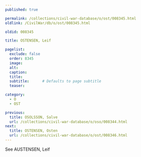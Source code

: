 ```yaml
---
published: true

permalink: /collections/civil-war-database/o/ost/008345.html
oldlink: /CivilWar/db/o/ost/008345.html

oldid: 008345

title: OSTENSEN, Leif

pagelist:
  exclude: false
  order: 8345
  image: 
  alt:
  caption:
  title:
  subtitle:      # Defaults to page subtitle
  teaser:

category: 
  - O 
  - OST

previous:
  title: OSOLSSON, Salve
  url: /collections/civil-war-database/o/oso/008344.html  
next:
  title: OSTENSEN, Osten
  url: /collections/civil-war-database/o/ost/008346.html   
---
```

See AUSTENSEN, Leif